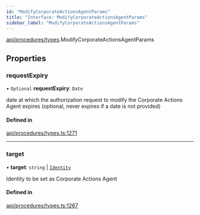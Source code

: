 ```yaml
---
id: "ModifyCorporateActionsAgentParams"
title: "Interface: ModifyCorporateActionsAgentParams"
sidebar_label: "ModifyCorporateActionsAgentParams"
---
```


[api/procedures/types](../../../../../modules/API/Procedures/Types/Types.md).ModifyCorporateActionsAgentParams

## Properties

### requestExpiry

• `Optional` **requestExpiry**: `Date`

date at which the authorization request to modify the Corporate Actions Agent expires (optional, never expires if a date is not provided)

#### Defined in

[api/procedures/types.ts:1271](https://github.com/PolymeshAssociation/polymesh-sdk/blob/978e4ded6/src/api/procedures/types.ts#L1271)

___

### target

• **target**: `string` \| [`Identity`](../../../../../classes/API/Entities/Identity/Identity.md)

Identity to be set as Corporate Actions Agent

#### Defined in

[api/procedures/types.ts:1267](https://github.com/PolymeshAssociation/polymesh-sdk/blob/978e4ded6/src/api/procedures/types.ts#L1267)
